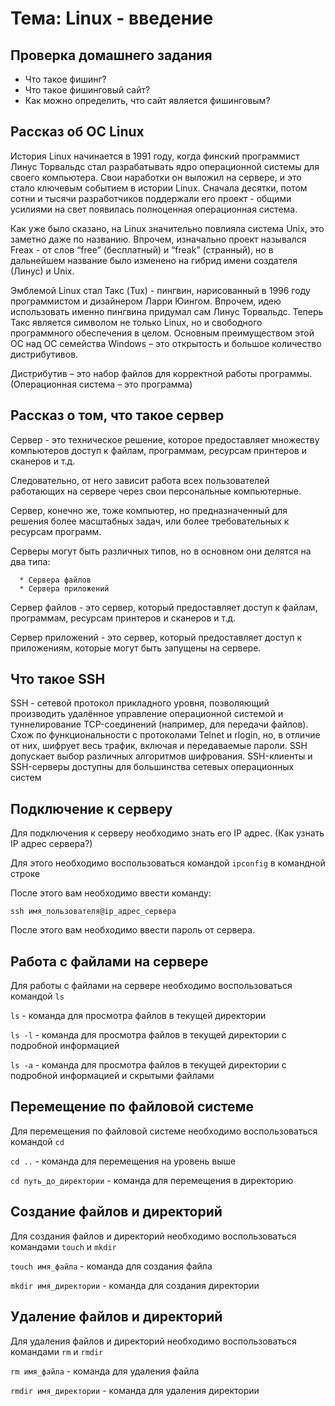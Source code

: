 # Тема: Linux - введение

## Проверка домашнего задания

* Что такое фишинг?
* Что такое фишинговый сайт?
* Как можно определить, что сайт является фишинговым?

## Рассказ об ОС Linux

История Linux начинается в 1991 году, когда финский программист Линус
Торвальдс стал разрабатывать ядро операционной системы для своего
компьютера. Свои наработки он выложил на сервере, и это стало ключевым
событием в истории Linux. Сначала десятки, потом сотни и тысячи разработчиков
поддержали его проект - общими усилиями на свет появилась полноценная
операционная система.

Как уже было сказано, на Linux значительно повлияла система Unix, это заметно
даже по названию. Впрочем, изначально проект назывался Freax - от слов “free”
(бесплатный) и “freak” (странный), но в дальнейшем название было изменено на
гибрид имени создателя (Линус) и Unix.

Эмблемой Linux стал Такс (Tux) - пингвин, нарисованный в 1996 году
программистом и дизайнером Ларри Юингом. Впрочем, идею использовать
именно пингвина придумал сам Линус Торвальдс. Теперь Такс является символом
не только Linux, но и свободного программного обеспечения в целом.
Основным преимуществом этой ОС над ОС семейства Windows – это открытость
и большое количество дистрибутивов.

Дистрибутив – это набор файлов для корректной работы программы.
(Операционная система – это программа)

## Рассказ о том, что такое сервер

Сервер - это техническое решение, которое предоставляет множеству
компьютеров доступ к файлам, программам, ресурсам принтеров и сканеров и т.д.

Следовательно, от него зависит работа всех пользователей работающих на
сервере через свои персональные компьютерные.

Сервер, конечно же, тоже компьютер, но предназначенный для решения более
масштабных задач, или более требовательных к ресурсам программ.

Серверы могут быть различных типов, но в основном они делятся на два типа:

      * Сервера файлов
      * Сервера приложений

Сервер файлов - это сервер, который предоставляет доступ к файлам,
программам, ресурсам принтеров и сканеров и т.д.

Сервер приложений - это сервер, который предоставляет доступ к
приложениям, которые могут быть запущены на сервере.

## Что такое SSH

SSH - сетевой протокол прикладного уровня, позволяющий производить
удалённое управление операционной системой и туннелирование TCP-соединений (например, для передачи файлов). Схож по
функциональности с
протоколами Telnet и rlogin, но, в отличие от них, шифрует весь трафик, включая и
передаваемые пароли. SSH допускает выбор различных алгоритмов шифрования.
SSH-клиенты и SSH-серверы доступны для большинства сетевых операционных
систем

## Подключение к серверу

Для подключения к серверу необходимо знать его IP адрес.
(Как узнать IP адрес сервера?)

Для этого необходимо воспользоваться командой `ipconfig` в командной строке

После этого вам необходимо ввести команду:

`ssh имя_пользователя@ip_адрес_сервера`

После этого вам необходимо ввести пароль от сервера.

## Работа с файлами на сервере

Для работы с файлами на сервере необходимо воспользоваться командой `ls`

`ls` - команда для просмотра файлов в текущей директории

`ls -l` - команда для просмотра файлов в текущей директории с подробной информацией

`ls -a` - команда для просмотра файлов в текущей директории с подробной информацией и скрытыми файлами

## Перемещение по файловой системе

Для перемещения по файловой системе необходимо воспользоваться командой `cd`

`cd ..` - команда для перемещения на уровень выше

`cd путь_до_директории` - команда для перемещения в директорию

## Создание файлов и директорий

Для создания файлов и директорий необходимо воспользоваться командами `touch` и `mkdir`

`touch имя_файла` - команда для создания файла

`mkdir имя_директории` - команда для создания директории

## Удаление файлов и директорий

Для удаления файлов и директорий необходимо воспользоваться командами `rm` и `rmdir`

`rm имя_файла` - команда для удаления файла

`rmdir имя_директории` - команда для удаления директории

